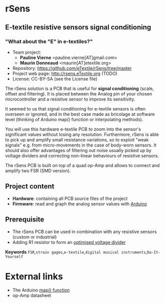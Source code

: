 # rSens
## E-textile resistive sensors signal conditioning
### "What about the "E" in e-textiles?"

- Team project:
    - **Pauline Vierne** <pauline.vierne[AT]gmail.com>
    - **Maurin Donneaud** <maurin[AT]etextile.org>
- Repository: https://github.com/eTextile/rSens/tree/master
- Project web page: http://rsens.eTextile.org (TODO)
- License: CC-BY-SA (see the License file)

The rSens solution is a PCB that is useful for **signal conditioning** (scale, offset and filtering). It is placed between the Analog pin of your chosen microcontroller and a resistive sensor to improve its sensitivity.

It seemed to us that signal conditioning for e-textile sensors is often overseen or ignored, and in the best case made as bricolage at software level (thinking of Arduino map() function or interpolating methods).

You will use this hardware e-textile PCB to zoom into the sensor's significant values without losing any resolution. Furthermore, rSens is able to pick up and amplify small resistance variations, so to exploit "weak signals" e.g. from micro-movements in the case of body-worn sensors.
It should also offer advantages of filtering out noise usually picked up by voltage dividers and correcting non-linear behaviours of resistive sensors.

The rSens PCB is built on top of a quad op-Amp and allows to connect and amplify two FSR (SMD version).

## Project content
- **Hardware**: containing all PCB source files of the project
- **Firmware**: read and graph the analog sensor values with [Arduino](https://www.arduino.cc/)

## Prerequisite
- The rSens PCB can be used in combination with any resistive sensors (custom or industrial)
- Adding R1 resistor to form an [optimised voltage divider](./Hardware#prerequisite)

**Keywords** `FSR`,`strain gages`,`e-textile`,`digital musical instruments`,`Do-It-Yourself`

# External links
- The Arduino [map() function](https://www.arduino.cc/reference/en/language/functions/math/map/)
- op-Amp datasheet

